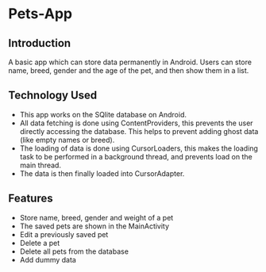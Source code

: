 # Pets-App
## Introduction
A basic app which can store data permanently in Android. Users can store name, breed, gender and the age of the pet, and then show them in a list.
## Technology Used
* This app works on the SQlite database on Android.  
* All data fetching is done using ContentProviders, this prevents the user directly accessing the database. This helps to prevent adding ghost data (like empty names or breed).<br />
* The loading of data is done using CursorLoaders, this makes the loading task to be performed in a background thread, and prevents load on the main thread.<br />
* The data is then finally loaded into CursorAdapter.
## Features
* Store name, breed, gender and weight of a pet<br />
* The saved pets are shown in the MainActivity<br />
* Edit a previously saved pet<br />
* Delete a pet<br />
* Delete all pets from the database<br />
* Add dummy data
